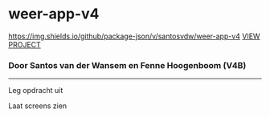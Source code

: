 # weer-app-v4
https://img.shields.io/github/package-json/v/santosvdw/weer-app-v4
<a href="https://santosvdw.github.io/weer-app-v4/src/">VIEW PROJECT</a>
### Door Santos van der Wansem en Fenne Hoogenboom (V4B)

<hr />

Leg opdracht uit

Laat screens zien

